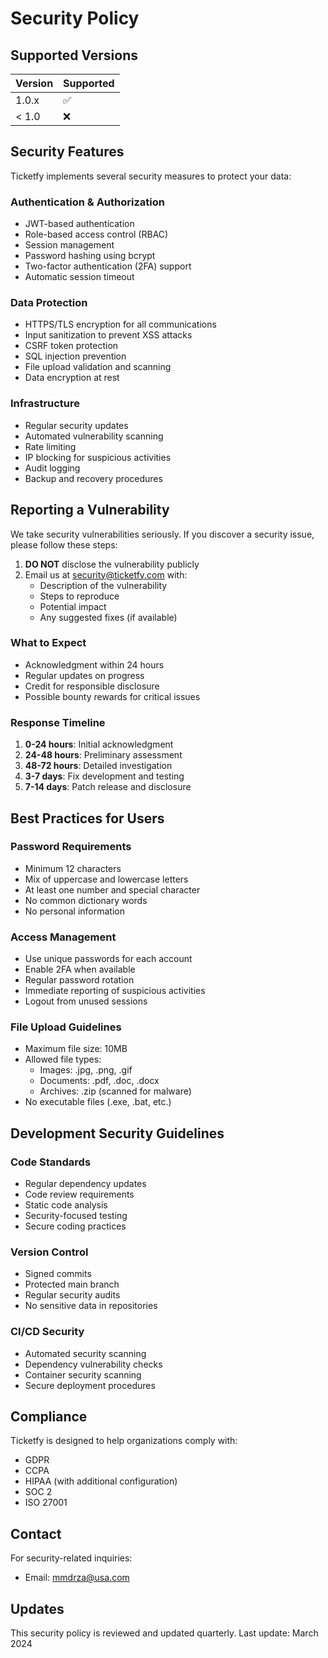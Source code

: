 # Security Policy

## Supported Versions

| Version | Supported          |
| ------- | ------------------ |
| 1.0.x   | :white_check_mark: |
| < 1.0   | :x:                |

## Security Features

Ticketfy implements several security measures to protect your data:

### Authentication & Authorization
- JWT-based authentication
- Role-based access control (RBAC)
- Session management
- Password hashing using bcrypt
- Two-factor authentication (2FA) support
- Automatic session timeout

### Data Protection
- HTTPS/TLS encryption for all communications
- Input sanitization to prevent XSS attacks
- CSRF token protection
- SQL injection prevention
- File upload validation and scanning
- Data encryption at rest

### Infrastructure
- Regular security updates
- Automated vulnerability scanning
- Rate limiting
- IP blocking for suspicious activities
- Audit logging
- Backup and recovery procedures

## Reporting a Vulnerability

We take security vulnerabilities seriously. If you discover a security issue, please follow these steps:

1. **DO NOT** disclose the vulnerability publicly
2. Email us at security@ticketfy.com with:
   - Description of the vulnerability
   - Steps to reproduce
   - Potential impact
   - Any suggested fixes (if available)

### What to Expect
- Acknowledgment within 24 hours
- Regular updates on progress
- Credit for responsible disclosure
- Possible bounty rewards for critical issues

### Response Timeline
1. **0-24 hours**: Initial acknowledgment
2. **24-48 hours**: Preliminary assessment
3. **48-72 hours**: Detailed investigation
4. **3-7 days**: Fix development and testing
5. **7-14 days**: Patch release and disclosure

## Best Practices for Users

### Password Requirements
- Minimum 12 characters
- Mix of uppercase and lowercase letters
- At least one number and special character
- No common dictionary words
- No personal information

### Access Management
- Use unique passwords for each account
- Enable 2FA when available
- Regular password rotation
- Immediate reporting of suspicious activities
- Logout from unused sessions

### File Upload Guidelines
- Maximum file size: 10MB
- Allowed file types:
  - Images: .jpg, .png, .gif
  - Documents: .pdf, .doc, .docx
  - Archives: .zip (scanned for malware)
- No executable files (.exe, .bat, etc.)

## Development Security Guidelines

### Code Standards
- Regular dependency updates
- Code review requirements
- Static code analysis
- Security-focused testing
- Secure coding practices

### Version Control
- Signed commits
- Protected main branch
- Regular security audits
- No sensitive data in repositories

### CI/CD Security
- Automated security scanning
- Dependency vulnerability checks
- Container security scanning
- Secure deployment procedures

## Compliance

Ticketfy is designed to help organizations comply with:
- GDPR
- CCPA
- HIPAA (with additional configuration)
- SOC 2
- ISO 27001

## Contact

For security-related inquiries:
- Email: mmdrza@usa.com

## Updates

This security policy is reviewed and updated quarterly. Last update: March 2024
